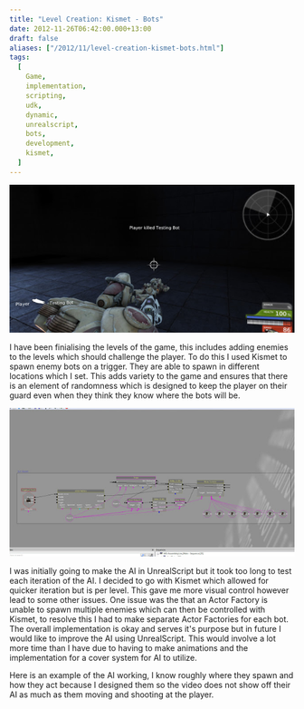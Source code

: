 ```yaml
---
title: "Level Creation: Kismet - Bots"
date: 2012-11-26T06:42:00.000+13:00
draft: false
aliases: ["/2012/11/level-creation-kismet-bots.html"]
tags:
  [
    Game,
    implementation,
    scripting,
    udk,
    dynamic,
    unrealscript,
    bots,
    development,
    kismet,
  ]
---
```


![](bots2.jpg)

I have been finialising the levels of the game, this includes adding enemies to the levels which should challenge the player. To do this I used Kismet to spawn enemy bots on a trigger. They are able to spawn in different locations which I set. This adds variety to the game and ensures that there is an element of randomness which is designed to keep the player on their guard even when they think they know where the bots will be.

![](bots.jpg)

I was initially going to make the AI in UnrealScript but it took too long to test each iteration of the AI. I decided to go with Kismet which allowed for quicker iteration but is per level. This gave me more visual control however lead to some other issues. One issue was the that an Actor Factory is unable to spawn multiple enemies which can then be controlled with Kismet, to resolve this I had to make separate Actor Factories for each bot. The overall implementation is okay and serves it's purpose but in future I would like to improve the AI using UnrealScript. This would involve a lot more time than I have due to having to make animations and the implementation for a cover system for AI to utilize.

Here is an example of the AI working, I know roughly where they spawn and how they act because I designed them so the video does not show off their AI as much as them moving and shooting at the player.
